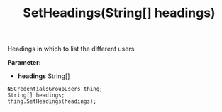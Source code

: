 ﻿---
uid: crmscript_ref_NSCredentialsGroupUsers_SetHeadings
title: SetHeadings(String[] headings)
intellisense: NSCredentialsGroupUsers.SetHeadings
keywords: NSCredentialsGroupUsers, GetHeadings
so.topic: reference
---

Headings in which to list the different users.

**Parameter:** 
 - **headings** String[]

```crmscript
NSCredentialsGroupUsers thing;
String[] headings;
thing.SetHeadings(headings);
```

